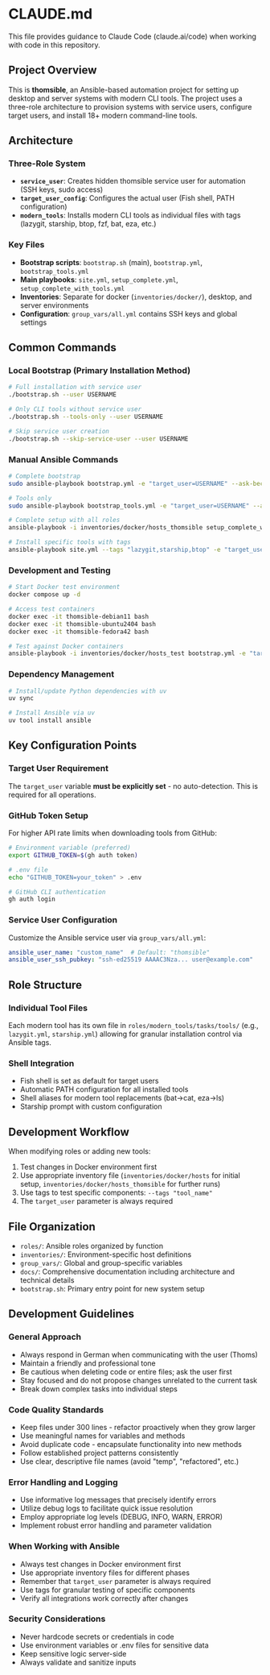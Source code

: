 # CLAUDE.md

This file provides guidance to Claude Code (claude.ai/code) when working with code in this repository.

## Project Overview

This is **thomsible**, an Ansible-based automation project for setting up desktop and server systems with modern CLI tools. The project uses a three-role architecture to provision systems with service users, configure target users, and install 18+ modern command-line tools.

## Architecture

### Three-Role System
- **`service_user`**: Creates hidden thomsible service user for automation (SSH keys, sudo access)
- **`target_user_config`**: Configures the actual user (Fish shell, PATH configuration)  
- **`modern_tools`**: Installs modern CLI tools as individual files with tags (lazygit, starship, btop, fzf, bat, eza, etc.)

### Key Files
- **Bootstrap scripts**: `bootstrap.sh` (main), `bootstrap.yml`, `bootstrap_tools.yml`
- **Main playbooks**: `site.yml`, `setup_complete.yml`, `setup_complete_with_tools.yml`
- **Inventories**: Separate for docker (`inventories/docker/`), desktop, and server environments
- **Configuration**: `group_vars/all.yml` contains SSH keys and global settings

## Common Commands

### Local Bootstrap (Primary Installation Method)
```bash
# Full installation with service user
./bootstrap.sh --user USERNAME

# Only CLI tools without service user
./bootstrap.sh --tools-only --user USERNAME

# Skip service user creation
./bootstrap.sh --skip-service-user --user USERNAME
```

### Manual Ansible Commands
```bash
# Complete bootstrap
sudo ansible-playbook bootstrap.yml -e "target_user=USERNAME" --ask-become-pass

# Tools only
sudo ansible-playbook bootstrap_tools.yml -e "target_user=USERNAME" --ask-become-pass

# Complete setup with all roles
ansible-playbook -i inventories/docker/hosts_thomsible setup_complete_with_tools.yml

# Install specific tools with tags
ansible-playbook site.yml --tags "lazygit,starship,btop" -e "target_user=USERNAME"
```

### Development and Testing
```bash
# Start Docker test environment  
docker compose up -d

# Access test containers
docker exec -it thomsible-debian11 bash
docker exec -it thomsible-ubuntu2404 bash
docker exec -it thomsible-fedora42 bash

# Test against Docker containers
ansible-playbook -i inventories/docker/hosts_test bootstrap.yml -e "target_user=testuser"
```

### Dependency Management
```bash
# Install/update Python dependencies with uv
uv sync

# Install Ansible via uv
uv tool install ansible
```

## Key Configuration Points

### Target User Requirement
The `target_user` variable **must be explicitly set** - no auto-detection. This is required for all operations.

### GitHub Token Setup
For higher API rate limits when downloading tools from GitHub:
```bash
# Environment variable (preferred)
export GITHUB_TOKEN=$(gh auth token)

# .env file
echo "GITHUB_TOKEN=your_token" > .env

# GitHub CLI authentication
gh auth login
```

### Service User Configuration
Customize the Ansible service user via `group_vars/all.yml`:
```yaml
ansible_user_name: "custom_name"  # Default: "thomsible"
ansible_user_ssh_pubkey: "ssh-ed25519 AAAAC3Nza... user@example.com"
```

## Role Structure

### Individual Tool Files
Each modern tool has its own file in `roles/modern_tools/tasks/tools/` (e.g., `lazygit.yml`, `starship.yml`) allowing for granular installation control via Ansible tags.

### Shell Integration
- Fish shell is set as default for target users
- Automatic PATH configuration for all installed tools
- Shell aliases for modern tool replacements (bat→cat, eza→ls)
- Starship prompt with custom configuration

## Development Workflow

When modifying roles or adding new tools:
1. Test changes in Docker environment first
2. Use appropriate inventory file (`inventories/docker/hosts` for initial setup, `inventories/docker/hosts_thomsible` for further runs)
3. Use tags to test specific components: `--tags "tool_name"`
4. The `target_user` parameter is always required

## File Organization

- `roles/`: Ansible roles organized by function
- `inventories/`: Environment-specific host definitions
- `group_vars/`: Global and group-specific variables
- `docs/`: Comprehensive documentation including architecture and technical details
- `bootstrap.sh`: Primary entry point for new system setup

## Development Guidelines

### General Approach
- Always respond in German when communicating with the user (Thoms)
- Maintain a friendly and professional tone
- Be cautious when deleting code or entire files; ask the user first
- Stay focused and do not propose changes unrelated to the current task
- Break down complex tasks into individual steps

### Code Quality Standards
- Keep files under 300 lines - refactor proactively when they grow larger
- Use meaningful names for variables and methods
- Avoid duplicate code - encapsulate functionality into new methods
- Follow established project patterns consistently
- Use clear, descriptive file names (avoid "temp", "refactored", etc.)

### Error Handling and Logging
- Use informative log messages that precisely identify errors
- Utilize debug logs to facilitate quick issue resolution
- Employ appropriate log levels (DEBUG, INFO, WARN, ERROR)
- Implement robust error handling and parameter validation

### When Working with Ansible
- Always test changes in Docker environment first
- Use appropriate inventory files for different phases
- Remember that `target_user` parameter is always required
- Use tags for granular testing of specific components
- Verify all integrations work correctly after changes

### Security Considerations
- Never hardcode secrets or credentials in code
- Use environment variables or .env files for sensitive data
- Keep sensitive logic server-side
- Always validate and sanitize inputs